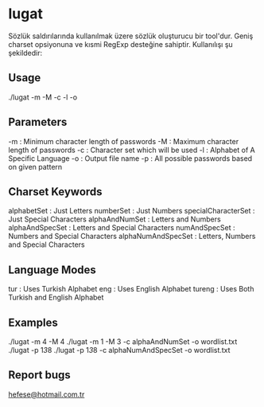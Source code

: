 # lugat
Sözlük saldırılarında kullanılmak üzere sözlük oluşturucu bir tool'dur. 
Geniş charset opsiyonuna ve kısmi RegExp desteğine sahiptir. Kullanılışı
şu şekildedir:

Usage
------------------------
./lugat -m <min> -M <max> -c <charset> -l <lang> -o <fileName>


Parameters
------------------------
-m <min>       : Minimum character length of passwords
-M <max>       : Maximum character length of passwords
-c <charset>   : Character set which will be used
-l <lang>      : Alphabet of A Specific Language 
-o <fileName>  : Output file name
-p <pattern>   : All possible passwords based on given pattern


Charset Keywords
------------------------
alphabetSet         : Just Letters
numberSet           : Just Numbers
specialCharacterSet : Just Special Characters
alphaAndNumSet      : Letters and Numbers
alphaAndSpecSet     : Letters and Special Characters
numAndSpecSet       : Numbers and Special Characters
alphaNumAndSpecSet  : Letters, Numbers and Special Characters


Language Modes
------------------------
tur                 : Uses Turkish Alphabet
eng                 : Uses English Alphabet
tureng              : Uses Both Turkish and English Alphabet


Examples
------------------------
./lugat -m 4 -M 4
./lugat -m 1 -M 3 -c alphaAndNumSet -o wordlist.txt
./lugat -p 1*3*8
./lugat -p 1*3*8 -c alphaNumAndSpecSet -o wordlist.txt


Report bugs
------------------------
hefese@hotmail.com.tr
